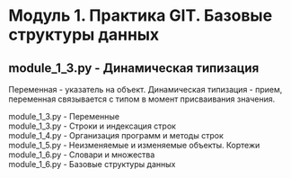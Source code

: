 # Модуль 1. Практика GIT. Базовые структуры данных

## module_1_3.py - Динамическая типизация  
Переменная - указатель на объект. Динамическая типизация - прием, переменная связывается с типом в момент присваивания значения.

module_1_3.py - Переменные  
module_1_3.py - Строки и индексация строк  
module_1_4.py - Организация программ и методы строк  
module_1_5.py - Неизменяемые и изменяемые объекты. Кортежи  
module_1_6.py - Словари и множества  
module_1_6.py - Базовые структуры данных  
